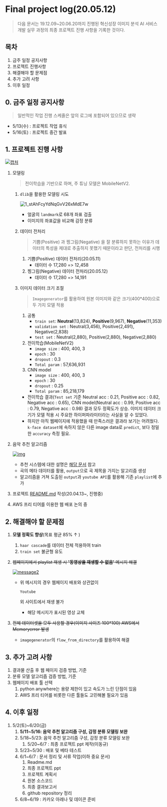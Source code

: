 # Final project log(20.05.12)

> 다음 문서는 19.12.09~20.06.20까지 진행된 혁신성장 이미지 분석 AI 서비스 개발 실무 과정의 최종 프로젝트 진행 사항을 기록한 것이다.

## 목차

1. 금주 일정 공지사항
2. 프로젝트 진행사항
3. 해결해야 할 문제점
4. 추가 고려 사항
5. 이후 일정

## 0. 금주 일정 공지사항

> 일반적인 작업 진행 스케줄은 앞의 로그에 포함되어 있으므로 생략

- 5/13(수) : 프로젝트 작업 휴식
- 5/16(토) : 프로젝트 중간 발표

## 1. 프로젝트 진행 사항

[![캡처](https://user-images.githubusercontent.com/58945760/80307234-afdc8b80-8802-11ea-80a5-afb28bdfbb1f.PNG)](https://user-images.githubusercontent.com/58945760/80307234-afdc8b80-8802-11ea-80a5-afb28bdfbb1f.PNG)

1. 모델링

   > 전이학습을 기반으로 하며, 주 튜닝 모델은 MobileNetV2.

   1. `dlib`을 활용한 모델링 시도

      ![1_stAhFcyYdNqGvV26xMdE7w](https://user-images.githubusercontent.com/58945760/81699683-a3af2a00-94a2-11ea-8cb5-e1b80e95595b.png)

      - 얼굴의 `landmark`로 68개 좌표 검출
      - 이미지의 좌표값을 비교해 감정 분류

   2. 데이터 전처리

      > 기쁨(Positive) 과 찡그림(Negative) 을 잘 분류하지 못하는 이유가 데이터의 특성을 제대로 추출하지 못했기 때문이라고 판단, 전처리를 시행

      1. 기쁨(Positive) 데이터 전처리(20.05.11)
         - 데이터 수 17,280 => 12,458
      2. 찡그림(Negative) 데이터 전처리(20.05.12)
         - 데이터 수 17,280 => 14,191

   3. 이미지 데이터 크기 조절

      > `Imagegenerator`를 활용하여 원본 이미지와 같은 크기(400*400)으로 두 가지 모델 적용

      1. 공통
         - `train set`: **Neutral**(13,824), **Positive**(9,967), **Negative**(11,353)
         - `validation set` : Neutral(3,456), Positive(2,491), Negative(2,838)
         - `test set` : Neutral(2,880), Positive(2,880), Negative(2,880)
      2. 전이학습(MobileNetV2)
         - `image size` : 400, 400, 3
         - `epoch` : 30
         - `dropout` : 0.3
         - `Total param` : 57,636,931
      3. CNN model
         - `image size` : 400, 400, 3
         - `epoch` : 30
         - `dropout` : 0.25
         - `Total param` : 85,218,179

      - 전이학습 결과(`Test set` 기준 Neutral acc : 0.21, Positive acc : 0.82, Negative acc : 0.65), CNN model(Neutral acc : 0.99, Positive acc : 0.79, Negative acc : 0.98) 결과 모두 정확도가 상승. 이미지 데이터 크기가 모델 적용 시 주요한 하이퍼파라미터라는 사실을 알 수 있었다.
      - 하지만 아직 웹페이지에 적용했을 때 만족스러운 결과라 보기는 어려웠다. `k-face dataset`에 속하지 않은 다른 image data로 `predict`, 보다 정밀한 `accuracy` 측정 필요.

2. 음악 추천 알고리즘

   [![img](https://camo.githubusercontent.com/ff33ab748a91f0e120d10568f551729b117c7298/68747470733a2f2f677265656b736861726966612e6769746875622e696f2f7075626c69632f696d672f4d616368696e655f4c6561726e696e672f323031392d31322d31372d5265636f6d6d656e646174696f6e25323053797374656d2f30312e4a5047)](https://camo.githubusercontent.com/ff33ab748a91f0e120d10568f551729b117c7298/68747470733a2f2f677265656b736861726966612e6769746875622e696f2f7075626c69632f696d672f4d616368696e655f4c6561726e696e672f323031392d31322d31372d5265636f6d6d656e646174696f6e25323053797374656d2f30312e4a5047)

   - 추천 시스템에 대한 설명은 [해당 문서](https://github.com/dannylee93/Emotion-Recognition/tree/master/Recommender-System#recommender-system) 참고
   - 곡의 메타 데이터를 활용, `output`으로 곡 제목을 가지는 알고리즘 생성
   - 알고리즘을 거쳐 도출된 `output`과 `youtube API`를 활용해 기존 `playlist`에 추가

3. 프로젝트 [README.md](https://github.com/dannylee93/Emotion-Recognition/blob/master/README.md#emotion-recognition) 작성(20.04.13~, 진행중)

4. AWS 프리 티어를 이용한 웹 배포 논의 중

## 2. 해결해야 할 문제점

1. **모델 정확도 향상**(목표 평균 85% ↑ )

   1. `haar cascade`를 데이터 전체 적용하여 train
   2. `train set` 불균형 유도

2. ~~웹페이지에서 playlist 재생 시 **'동영상을 재생할 수 없음'** 메시지 해결~~

   [![message2](https://user-images.githubusercontent.com/58945760/80307311-2d080080-8803-11ea-9b75-02cd9c5c9398.PNG)](https://user-images.githubusercontent.com/58945760/80307311-2d080080-8803-11ea-9b75-02cd9c5c9398.PNG)

   - 위 메시지의 경우 웹페이지 배포와 상관없이

      

     ```
     Youtube
     ```

      

     외 사이트에서 재생 불가

     - 해당 메시지가 표시된 영상 교체

3. ~~전체 데이터셋을 모두 사용할 경우(이미지 사이즈 100*100) AWS에서 Memoryerror 발생~~

   - `imagegenerator`의 `flow_from_directory`를 활용하여 해결

## 3. 추가 고려 사항

1. 결과물 산출 후 웹 페이지 검증 방법, 기준
2. 분류 모델 알고리즘 검증 방법, 기준
3. 웹페이지 배포 툴 선택
   1. python anywhere는 용량 제한이 있고 속도가 느린 단점이 있음
   2. AWS 프리 티어를 비롯한 다른 툴들도 고민해볼 필요가 있음

## 4. 이후 일정

1. 5/2(토)~6/20(금)
   1. **5/11~5/16: 음악 추천 알고리즘 구성, 감정 분류 모델링 보완**
   2. 5/18~5/23: 음악 추천 알고리즘 구성, 감정 분류 모델링 보완
      1. 5/20~6/7 : 최종 프로젝트 ppt 제작(이동규)
   3. 5/23~5/30 : 배포 및 베타 테스트
   4. 6/1~6/7 : 문서 정리 및 서류 작업(이하 중요 문서)
      1. Readme.md
      2. 최종 프로젝트 ppt
      3. 프로젝트 계획서
      4. 원본 소스코드
      5. 최종 결과보고서
      6. github repository 정리
   5. 6/8~6/19 : 카카오 아레나 및 데이콘 준비
